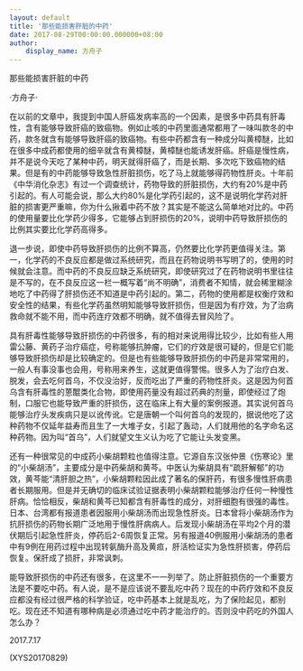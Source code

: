 ```yaml
---
layout: default
title: '那些能损害肝脏的中药'
date: 2017-08-29T00:00:00.000000+08:00
author:
    display_name: 方舟子
---
```


那些能损害肝脏的中药

·方舟子·

在以前的文章中，我提到中国人肝癌发病率高的一个因素，是很多中药具有肝毒性，含有能够导致肝癌的致癌物。例如止咳的中药里面通常都用了一味叫款冬的中药，款冬就含有能够导致肝癌的致癌物。有些中药都含有一种成分叫黄樟醚，比如在很多中成药都使用的细辛就含有黄樟醚，黄樟醚也能诱发肝癌。肝癌是慢性病，并不是说今天吃了某种中药，明天就得肝癌了，而是长期、多次吃下致癌物的结果。但是有的中药能够导致急性肝脏损伤，吃了马上就能够得药物性肝炎。十年前《中华消化杂志》有过一个调查统计，药物导致的肝脏损伤，大约有20%是中药引起的。有人可能会说，那么大约80%是化学药引起的，这不是说明化学药对肝脏的损害更严重嘛，你为什么揪着中药不放？其实是不能这么简单地对比的。中药的使用量要比化学药少得多，它能够占到肝损伤的20%，说明中药导致肝损伤的比例其实要比化学药高得多。

退一步说，即使中药导致肝损伤的比例不算高，仍然要比化学药更值得关注。第一，化学药的不良反应都是做过系统研究，而且在药物说明书写明了的，使用的时候就会注意。而中药的不良反应缺乏系统研究，即使研究过了在药物说明书里往往是不写的，在不良反应这一栏一概写着“尚不明确”，消费者不知情，就会稀里糊涂地吃了中药得了肝损伤还不知道是中药引起的。第二，药物的使用都是权衡疗效和安全性的结果，有些化学药虽然明知能够导致肝损伤，但是因为有疗效，为了治病救命就不能不用，而中药连疗效都不明确，就不值得去冒风险了。

具有肝毒性能够导致肝损伤的中药很多，有的相对来说用得比较少，比如有些人用雷公藤、黄药子治疗癌症，号称能够抗肿瘤，它们的疗效是很可疑的，但是它们能够导致肝损伤却是比较确定的。但是也有些能够导致肝损伤的中药是非常常用的，一般人有事没事也会用，号称用来养生，这就更值得警惕。很多人为了治疗白发、脱发，会去吃何首乌，不仅没治好，反而吃出了严重的药物性肝炎。这是因为何首乌含有肝毒性的蒽醌类化合物，即使用药量没有超过药典的剂量，即使经过了炮制，口服它也能导致严重的肝损伤，这在临床上有大量的案例报道。其实说何首乌能够治疗头发疾病只是以讹传讹。它是唐朝一个叫何首乌的发现的，据说他吃了这种药物不仅延年益寿而且生了一大堆子女，引起了轰动，人们就用他的名字命名这种药物。因为叫“首乌”，人们就望文生义认为吃了它能让头发变黑。

还有一种很常见的中成药小柴胡颗粒也值得注意。它源自东汉张仲景《伤寒论》里的“小柴胡汤”，主要成分是中药柴胡和黄芩。中医认为柴胡具有“疏肝解郁”的功效，黄芩能“清肝胆之热”，小柴胡颗粒因此成了著名的保肝药，有很多慢性肝病患者长期服用。但是并无确切的临床试验证据表明小柴胡颗粒能够治疗任何一种慢性肝病。恰恰相反，柴胡和黄芩已知都含有肝毒性的成分，对肝细胞有很强的毒性。日本、台湾都有报道患者因服用小柴胡汤而出现急性肝炎。日本曾将小柴胡汤作为抗肝损伤的药物长期广泛地用于慢性肝病病人。后发现小柴胡汤在平均2个月的潜伏期后引起急性肝炎，停药后2-6周恢复正常。另有报道40例服用小柴胡汤的患者中有9例在用药过程中出现转氨酶升高及黄疸，肝活检证实为急性肝损害，停药后恢复。保肝成了损肝，非常讽刺。

能导致肝损伤的中药还有很多，在这里不一一列举了。防止肝脏损伤的一个重要方法是不要吃中药。有人说，是不是应该说不要乱吃中药？现在的中药疗效和不良反应都没有经过很严格的科学验证，吃中药基本上就是乱吃，为了保险起见，都别吃。现在还不知道有哪种病是必须通过吃中药才能治疗的。否则没中药吃的外国人怎么办？

2017.7.17

(XYS20170829)

